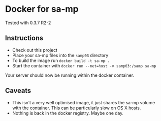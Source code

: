 # Docker for sa-mp

Tested with 0.3.7 R2-2

## Instructions

- Check out this project
- Place your sa-mp files into the `samp03` directory
- To build the image run `docker build -t sa-mp .`
- Start the container with `docker run --net=host -v samp03:/samp sa-mp`

Your server should now be running within the docker container.

## Caveats

- This isn't a very well optimised image, it just shares the sa-mp volume with the container. This can be particularly slow on OS X hosts.
- Nothing is back in the docker registry. Maybe one day.
